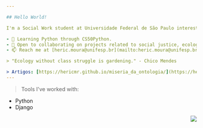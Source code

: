 ```yaml
---

## Hello World! 

I'm a Social Work student at Universidade Federal de São Paulo interested in Ecology, Marxism, and Python programming.

- 🌱 Learning Python through CS50Python.
- 👯 Open to collaborating on projects related to social justice, ecological revolution, or Python-based initiatives.
- 📫 Reach me at [heric.moura@unifesp.br](mailto:heric.moura@unifesp.br).

> "Ecology without class struggle is gardening." - Chico Mendes

> Artigos: [https://hericmr.github.io/miseria_da_ontologia/](https://hericmr.github.io/miseria_da_ontologia/)
---
```


> Tools I've worked with: 

- Python
- Django

<img src="https://github-readme-stats.vercel.app/api/top-langs/?username=Dodekafonos&langs_count=12&layout=compact&theme=gruvbox" align="right">
